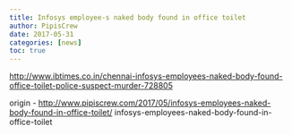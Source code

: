 ```yaml
---
title: Infosys employee-s naked body found in office toilet
author: PipisCrew
date: 2017-05-31
categories: [news]
toc: true
---
```


http://www.ibtimes.co.in/chennai-infosys-employees-naked-body-found-office-toilet-police-suspect-murder-728805

origin - http://www.pipiscrew.com/2017/05/infosys-employees-naked-body-found-in-office-toilet/ infosys-employees-naked-body-found-in-office-toilet